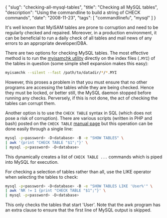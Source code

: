 {
    "slug": "checking-all-mysql-tables",
    "title": "Checking all MySQL tables",
    "description": "Using the commandline to build a string of CHECK commands",
    "date": "2008-11-23",
    "tags": [
        "commandlinefu",
        "mysql"
    ]
}

It's well known that MyISAM tables are prone to corruption and need to
be regularly checked and repaired. Moreover, in a production
environment, it can be beneficial to run a daily check of all tables and
mail news of any errors to an appropriate developer/DBA.

There are two options for checking MySQL tables. The most effective
method is to run the [myisamchk
utility](http://dev.mysql.com/doc/refman/5.0/en/myisamchk.html) directly
on the index files (`.MYI`) of the tables in question (some simple shell
expansion makes this easy):

``` bash
myisamchk --silent --fast /path/to/datadir/*/*.MYI
```

However, this proses a problem in that you must ensure that no other
programs are accessing the tables while they are being checked. Hence
they must be locked, or better still, the MySQL daemon stopped before
running any checks. Perversely, if this is not done, the act of checking
the tables can corrupt them.

Another option is to use the `CHECK TABLE` syntax in SQL (which does not
pose a risk of corruption). There are various scripts (written in PHP
and bash) posted on the `CHECK TABLE` [manual
page](http://dev.mysql.com/doc/refman/5.0/en/check-table.html) but this
operation can be done easily through a single line:

``` bash
mysql -p<password> -D<database> -B -e "SHOW TABLES" \
| awk '{print "CHECK TABLE "$1";"}' \
| mysql -p<password> -D<database>
```

This dynamically creates a list of `CHECK TABLE ...` commands which is
piped into MySQL for execution.

For checking a selection of tables rather than all, use the LIKE
operator when selecting the tables to check:

``` bash
mysql -p<password> -D<database> -B -e "SHOW TABLES LIKE 'User%'" \
| awk 'NR != 1 {print "CHECK TABLE "$1";"}' \
| mysql -p<password> -D<database>
```

This only checks the tables that start 'User'. Note that the awk program
has an extra clause to ensure that the first line of MySQL output is
skipped.
